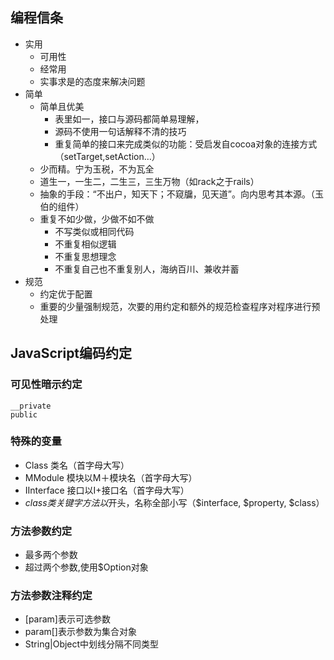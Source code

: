## 编程信条
* 实用
  * 可用性
  * 经常用
  * 实事求是的态度来解决问题
* 简单
  * 简单且优美
  	 * 表里如一，接口与源码都简单易理解，
  	 * 源码不使用一句话解释不清的技巧
     * 重复简单的接口来完成类似的功能：受启发自cocoa对象的连接方式（setTarget,setAction…）
  * 少而精。宁为玉税，不为瓦全
  * 道生一，一生二，二生三，三生万物（如rack之于rails）
  * 抽象的手段：“不出户，知天下；不窥牖，见天道”。向内思考其本源。（玉伯的组件）
  * 重复不如少做，少做不如不做
  	* 不写类似或相同代码
  	* 不重复相似逻辑
  	* 不重复思想理念
 	* 不重复自己也不重复别人，海纳百川、兼收并蓄
* 规范
  * 约定优于配置
  * 重要的少量强制规范，次要的用约定和额外的规范检查程序对程序进行预处理


## JavaScript编码约定

### 可见性暗示约定
	
	__private
	public
	
### 特殊的变量
* Class 类名（首字母大写）
* MModule 模块以M＋模块名（首字母大写）
* IInterface 接口以I+接口名（首字母大写）
* $class 类关键字方法以$开头，名称全部小写（$interface, $property, $class）


### 方法参数约定
* 最多两个参数
* 超过两个参数,使用$Option对象


### 方法参数注释约定 
* [param]表示可选参数
* param[]表示参数为集合对象
* String|Object中划线分隔不同类型 
  
  
